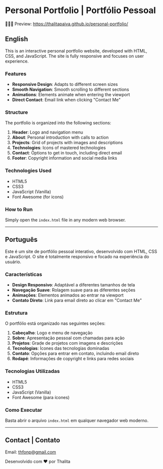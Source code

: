 # Personal Portfolio | Portfólio Pessoal

👩🏻‍💻 Preview: https://thalitapaiva.github.io/personal-portfolio/


## English

This is an interactive personal portfolio website, developed with HTML, CSS, and JavaScript. The site is fully responsive and focuses on user experience.

### Features

- **Responsive Design**: Adapts to different screen sizes
- **Smooth Navigation**: Smooth scrolling to different sections
- **Animations**: Elements animate when entering the viewport
- **Direct Contact**: Email link when clicking "Contact Me"

### Structure

The portfolio is organized into the following sections:

1. **Header**: Logo and navigation menu
2. **About**: Personal introduction with calls to action
3. **Projects**: Grid of projects with images and descriptions
4. **Technologies**: Icons of mastered technologies
5. **Contact**: Options to get in touch, including direct email
6. **Footer**: Copyright information and social media links

### Technologies Used

- HTML5
- CSS3
- JavaScript (Vanilla)
- Font Awesome (for icons)

### How to Run

Simply open the `index.html` file in any modern web browser.

---

## Português

Este é um site de portfólio pessoal interativo, desenvolvido com HTML, CSS e JavaScript. O site é totalmente responsivo e focado na experiência do usuário.

### Características

- **Design Responsivo**: Adaptável a diferentes tamanhos de tela
- **Navegação Suave**: Rolagem suave para as diferentes seções
- **Animações**: Elementos animados ao entrar na viewport
- **Contato Direto**: Link para email direto ao clicar em "Contact Me"

### Estrutura

O portfólio está organizado nas seguintes seções:

1. **Cabeçalho**: Logo e menu de navegação
2. **Sobre**: Apresentação pessoal com chamadas para ação
3. **Projetos**: Grade de projetos com imagens e descrições
4. **Tecnologias**: Ícones das tecnologias dominadas
5. **Contato**: Opções para entrar em contato, incluindo email direto
6. **Rodapé**: Informações de copyright e links para redes sociais

### Tecnologias Utilizadas

- HTML5
- CSS3
- JavaScript (Vanilla)
- Font Awesome (para ícones)

### Como Executar

Basta abrir o arquivo `index.html` em qualquer navegador web moderno.

---

## Contact | Contato

Email: thfonp@gmail.com

Desenvolvido com ❤️ por Thalita
